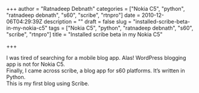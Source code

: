 +++
author = "Ratnadeep Debnath"
categories = ["Nokia C5", "python", "ratnadeep debnath", "s60", "scribe", "rtnpro"]
date = 2010-12-06T04:29:39Z
description = ""
draft = false
slug = "installed-scribe-beta-in-my-nokia-c5"
tags = ["Nokia C5", "python", "ratnadeep debnath", "s60", "scribe", "rtnpro"]
title = "Installed scribe beta in my Nokia C5"

+++


I was tired of searching for a mobile blog app. Alas! WordPress blogging app is not for Nokia C5.  
 Finally, I came across scribe, a blog app for s60 platforms. It’s written in Python.  
 This is my first blog using Scribe.

